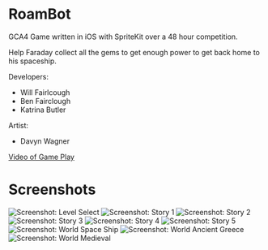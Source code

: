 RoamBot
=======

GCA4 Game written in iOS with SpriteKit over a 48 hour competition.

Help Faraday collect all the gems to get enough power to get back home to his spaceship.

Developers:
- Will Fairlcough
- Ben Fairclough
- Katrina Butler

Artist:
- Davyn Wagner


[Video of Game Play](https://www.youtube.com/watch?v=VKlo-GkXAvA)


Screenshots
===========

![Screenshot: Level Select](https://raw.githubusercontent.com/katbutler/RoamBot/master/screenshots/1.jpg)
![Screenshot: Story 1](https://raw.githubusercontent.com/katbutler/RoamBot/master/screenshots/2.jpg)
![Screenshot: Story 2](https://raw.githubusercontent.com/katbutler/RoamBot/master/screenshots/3.jpg)
![Screenshot: Story 3](https://raw.githubusercontent.com/katbutler/RoamBot/master/screenshots/4.jpg)
![Screenshot: Story 4](https://raw.githubusercontent.com/katbutler/RoamBot/master/screenshots/5.jpg)
![Screenshot: Story 5](https://raw.githubusercontent.com/katbutler/RoamBot/master/screenshots/9.jpg)
![Screenshot: World Space Ship](https://raw.githubusercontent.com/katbutler/RoamBot/master/screenshots/6.jpg)
![Screenshot: World Ancient Greece](https://raw.githubusercontent.com/katbutler/RoamBot/master/screenshots/7.jpg)
![Screenshot: World Medieval](https://raw.githubusercontent.com/katbutler/RoamBot/master/screenshots/8.jpg)

